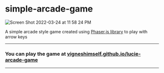 # simple-arcade-game

![Screen Shot 2022-03-24 at 11 58 24 PM](https://user-images.githubusercontent.com/40684259/159986500-2d71bc8f-2e91-46cb-bf5e-03fc5bcd4ce6.png)

A simple arcade style game created using [Phaser.js library](https://phaser.io/) to play with arrow keys

<hr>

### You can play the game at [vigneshimself.github.io/lucie-arcade-game](https://vigneshimself.github.io/lucie-arcade-game/)

<hr/>
